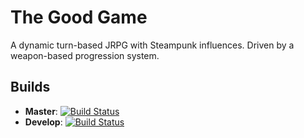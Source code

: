 # The Good Game
A dynamic turn-based JRPG with Steampunk influences. Driven by a weapon-based progression system.

## Builds
- **Master**: [![Build Status](https://travis-ci.org/good-boys/good-game.svg?branch=master)](https://travis-ci.org/good-boys/good-game)
- **Develop**: [![Build Status](https://travis-ci.org/good-boys/good-game.svg?branch=develop)](https://travis-ci.org/good-boys/good-game)
